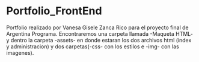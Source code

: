 # Portfolio_FrontEnd

Portfolio realizado por Vanesa Gisele Zanca Rico para el proyecto final de Argentina Programa.
Encontraremos una carpeta llamada -Maqueta HTML- y dentro la carpeta -assets- en donde estaran los dos archivos html (index y administracion) y dos carpetas(-css- con los estilos e -img- con las imagenes).

